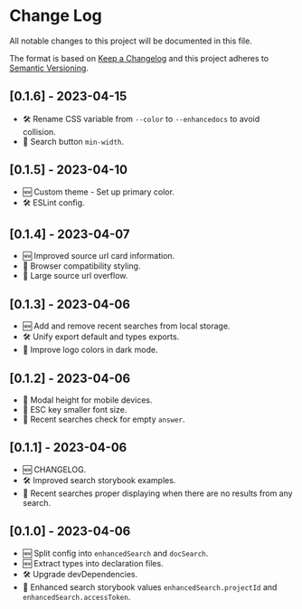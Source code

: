 # Change Log
All notable changes to this project will be documented in this file.

The format is based on [Keep a Changelog](http://keepachangelog.com/)
and this project adheres to [Semantic Versioning](http://semver.org/).

## [0.1.6] - 2023-04-15

- 🛠 Rename CSS variable from `--color` to `--enhancedocs` to avoid collision.
- 🐞 Search button `min-width`.

## [0.1.5] - 2023-04-10

- 🆕 Custom theme - Set up primary color.
- 🛠 ESLint config.

## [0.1.4] - 2023-04-07

- 🆕 Improved source url card information.
- 🐞 Browser compatibility styling.
- 🐞 Large source url overflow.

## [0.1.3] - 2023-04-06

- 🆕 Add and remove recent searches from local storage.
- 🛠 Unify export default and types exports.
- 🐞 Improve logo colors in dark mode.

## [0.1.2] - 2023-04-06

- 🐞 Modal height for mobile devices.
- 🐞 ESC key smaller font size.
- 🐞 Recent searches check for empty `answer`.

## [0.1.1] - 2023-04-06

- 🆕 CHANGELOG.
- 🛠 Improved search storybook examples.
- 🐞 Recent searches proper displaying when there are no results from any search.

## [0.1.0] - 2023-04-06

- 🆕 Split config into `enhancedSearch` and `docSearch`.
- 🆕 Extract types into declaration files.
- 🛠 Upgrade devDependencies.
- 🐞 Enhanced search storybook values `enhancedSearch.projectId` and `enhancedSearch.accessToken`.
